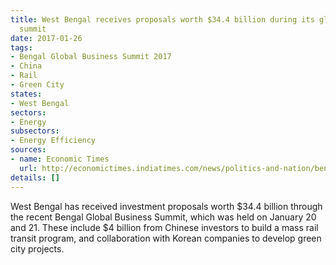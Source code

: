 ```yaml
---
title: West Bengal receives proposals worth $34.4 billion during its global investment
  summit
date: 2017-01-26
tags:
- Bengal Global Business Summit 2017
- China
- Rail
- Green City
states:
- West Bengal
sectors:
- Energy
subsectors:
- Energy Efficiency
sources:
- name: Economic Times
  url: http://economictimes.indiatimes.com/news/politics-and-nation/bengal-has-received-rs-235290-crore-worth-investment-despite-note-ban-mamata-banerjee/articleshow/56703259.cms
details: []
---
```


West Bengal has received investment proposals worth $34.4 billion through the recent Bengal Global Business Summit, which was held on January 20 and 21. These include $4 billion from Chinese investors to build a mass rail transit program, and collaboration with Korean companies to develop green city projects.
